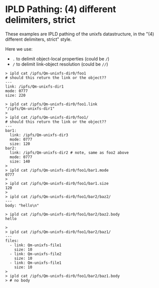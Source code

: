 # IPLD Pathing: (4) different delimiters, strict

These examples are IPLD pathing of the unixfs datastructure, in the "(4) different delimiters, strict" style.

Here we use:
- `.` to delimit object-local properties (could be `/`)
- `/` to delimit link-object resolution (could be `//`)

```
> ipld cat /ipfs/Qm-unixfs-dir0/foo1
# should this return the link or the object??
---
link: /ipfs/Qm-unixfs-dir1
mode: 0777
size: 220

> ipld cat /ipfs/Qm-unixfs-dir0/foo1.link
"/ipfs/Qm-unixfs-dir1"
>
> ipld cat /ipfs/Qm-unixfs-dir0/foo1/
# should this return the link or the object??
---
bar1:
  link: /ipfs/Qm-unixfs-dir3
  mode: 0777
  size: 120
bar2:
  link: /ipfs/Qm-unixfs-dir2 # note, same as foo2 above
  mode: 0777
  size: 140
>
> ipld cat /ipfs/Qm-unixfs-dir0/foo1/bar1.mode
0777
>
> ipld cat /ipfs/Qm-unixfs-dir0/foo1/bar1.size
120
>
> ipld cat /ipfs/Qm-unixfs-dir0/foo1/bar2/baz2/
---
body: "hello\n"

> ipld cat /ipfs/Qm-unixfs-dir0/foo1/bar2/baz2.body
hello

>
> ipld cat /ipfs/Qm-unixfs-dir0/foo1/bar2/baz1/
---
files:
  - link: Qm-unixfs-file1
    size: 10
  - link: Qm-unixfs-file2
    size: 10
  - link: Qm-unixfs-file1
    size: 10
>
> ipld cat /ipfs/Qm-unixfs-dir0/foo1/bar2/baz1.body
> # no body
```
